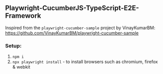 ## Playwright-CucumberJS-TypeScript-E2E-Framework

Inspired from the `playwright-cucumber-sample` project by VinayKumarBM:
https://github.com/VinayKumarBM/playwright-cucumber-sample

### Setup:

1. `npm i`
2. `npx playwright install` - to install browsers such as chromium, firefox & webkit